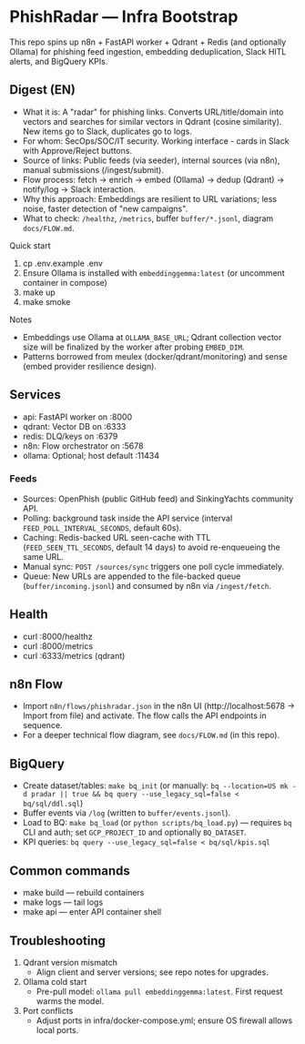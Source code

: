 # PhishRadar — Infra Bootstrap

This repo spins up n8n + FastAPI worker + Qdrant + Redis (and optionally Ollama) for phishing feed ingestion, embedding deduplication, Slack HITL alerts, and BigQuery KPIs.


   
## Digest (EN)
- What it is: A "radar" for phishing links. Converts URL/title/domain into vectors and searches for similar vectors in Qdrant (cosine similarity). New items go to Slack, duplicates go to logs.
- For whom: SecOps/SOC/IT security. Working interface - cards in Slack with Approve/Reject buttons.
- Source of links: Public feeds (via seeder), internal sources (via n8n), manual submissions (/ingest/submit).
- Flow process: fetch → enrich → embed (Ollama) → dedup (Qdrant) → notify/log → Slack interaction.
- Why this approach: Embeddings are resilient to URL variations; less noise, faster detection of "new campaigns".
- What to check: `/healthz`, `/metrics`, buffer `buffer/*.jsonl`, diagram `docs/FLOW.md`.


Quick start
1. cp .env.example .env
2. Ensure Ollama is installed with `embeddinggemma:latest` (or uncomment container in compose)
3. make up
4. make smoke

Notes
- Embeddings use Ollama at `OLLAMA_BASE_URL`; Qdrant collection vector size will be finalized by the worker after probing `EMBED_DIM`.
- Patterns borrowed from meulex (docker/qdrant/monitoring) and sense (embed provider resilience design).

## Services
- api: FastAPI worker on :8000
- qdrant: Vector DB on :6333
- redis: DLQ/keys on :6379
- n8n: Flow orchestrator on :5678
- ollama: Optional; host default :11434

### Feeds
- Sources: OpenPhish (public GitHub feed) and SinkingYachts community API.
- Polling: background task inside the API service (interval `FEED_POLL_INTERVAL_SECONDS`, default 60s).
- Caching: Redis-backed URL seen-cache with TTL (`FEED_SEEN_TTL_SECONDS`, default 14 days) to avoid re-enqueueing the same URL.
- Manual sync: `POST /sources/sync` triggers one poll cycle immediately.
- Queue: New URLs are appended to the file-backed queue (`buffer/incoming.jsonl`) and consumed by n8n via `/ingest/fetch`.

## Health
- curl :8000/healthz
- curl :8000/metrics
- curl :6333/metrics (qdrant)

## n8n Flow
- Import `n8n/flows/phishradar.json` in the n8n UI (http://localhost:5678 → Import from file) and activate. The flow calls the API endpoints in sequence.
- For a deeper technical flow diagram, see `docs/FLOW.md` (in this repo).

## BigQuery
- Create dataset/tables: `make bq_init` (or manually: `bq --location=US mk -d pradar || true && bq query --use_legacy_sql=false < bq/sql/ddl.sql`)
- Buffer events via `/log` (written to `buffer/events.jsonl`).
- Load to BQ: `make bq_load` (or `python scripts/bq_load.py`) — requires `bq` CLI and auth; set `GCP_PROJECT_ID` and optionally `BQ_DATASET`.
- KPI queries: `bq query --use_legacy_sql=false < bq/sql/kpis.sql`

## Common commands
- make build — rebuild containers
- make logs — tail logs
- make api — enter API container shell

## Troubleshooting
1) Qdrant version mismatch
   - Align client and server versions; see repo notes for upgrades.
2) Ollama cold start
   - Pre-pull model: `ollama pull embeddinggemma:latest`. First request warms the model.
3) Port conflicts
   - Adjust ports in infra/docker-compose.yml; ensure OS firewall allows local ports.
